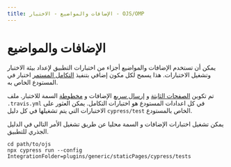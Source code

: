 ```yaml
---
title: الإضافات والمواضيع - الاختبار - OJS/OMP
---
```


# الإضافات والمواضيع

يمكن أن تستخدم الإضافات والمواضيع أجزاء من اختبارات التطبيق لإعداد بيئة الاختبار وتشغيل الاختبارات. هذا يسمح لكل مكون إضافي بتنفيذ [التكامل المستمر](./continuous-integration) اختبار في المستودع الخاص به.

تم تكوين [الصفحات الثابتة](https://github.com/pkp/staticPages/) و [إرسال سريع](https://github.com/pkp/quickSubmit) الإضافات و [مخطوطة](https://github.com/NateWr/defaultManuscript) السمة للاختبار. ملف `.travis.yml` في كل اعدادات المستودع هو اختبارات التكامل. يمكن العثور على الاختبارات التي يتم تشغيلها في كل دليل `cypress/test` الخاص بالمستودع.

يمكن تشغيل اختبارات الإضافات و السمة محليا عن طريق تشغيل الأمر التالي في الدليل الجذري للتطبيق.

```
cd path/to/ojs
npx cypress run --config IntegrationFolder=plugins/generic/staticPages/cypress/tests
```
